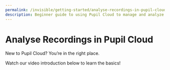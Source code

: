 ```yaml
---
permalink: /invisible/getting-started/analyse-recordings-in-pupil-cloud
description: Beginner guide to using Pupil Cloud to manage and analyze recordings.
---
```


# Analyse Recordings in Pupil Cloud
New to Pupil Cloud? You’re in the right place.

Watch our video introduction below to learn the basics!

<Youtube src="zbrVgSWf9Bs"/>